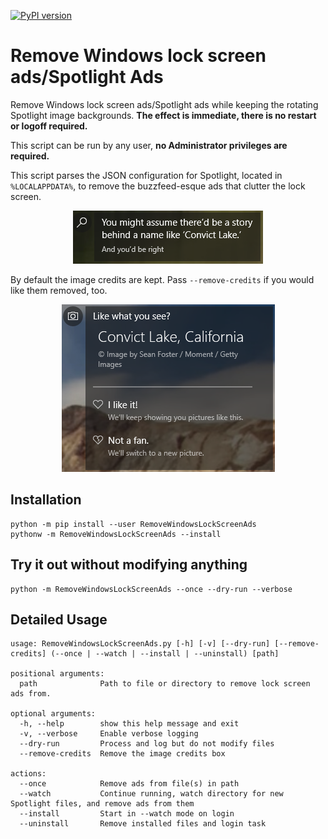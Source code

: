 [![PyPI version](https://badge.fury.io/py/RemoveWindowsLockScreenAds.svg)](https://badge.fury.io/py/RemoveWindowsLockScreenAds)

# Remove Windows lock screen ads/Spotlight Ads
Remove Windows lock screen ads/Spotlight ads while keeping the rotating Spotlight image backgrounds. **The effect is immediate, there is no restart or logoff required.**

This script can be run by any user, **no Administrator privileges are required.**

This script parses the JSON configuration for Spotlight, located in `%LOCALAPPDATA%`, to remove the buzzfeed-esque ads that clutter the lock screen.
<p align="center">
  <img src="https://github.com/clarkb7/RemoveWindowsLockScreenAds/blob/master/screenshots/ad.PNG?raw=true" />
</p>

By default the image credits are kept. Pass `--remove-credits` if you would like them removed, too.
<p align="center">
  <img src="https://github.com/clarkb7/RemoveWindowsLockScreenAds/blob/master/screenshots/credits.PNG?raw=true" />
</p>

## Installation
```
python -m pip install --user RemoveWindowsLockScreenAds
pythonw -m RemoveWindowsLockScreenAds --install
```

## Try it out without modifying anything
```
python -m RemoveWindowsLockScreenAds --once --dry-run --verbose
```

## Detailed Usage
```
usage: RemoveWindowsLockScreenAds.py [-h] [-v] [--dry-run] [--remove-credits] (--once | --watch | --install | --uninstall) [path]

positional arguments:
  path              Path to file or directory to remove lock screen ads from.

optional arguments:
  -h, --help        show this help message and exit
  -v, --verbose     Enable verbose logging
  --dry-run         Process and log but do not modify files
  --remove-credits  Remove the image credits box

actions:
  --once            Remove ads from file(s) in path
  --watch           Continue running, watch directory for new Spotlight files, and remove ads from them
  --install         Start in --watch mode on login
  --uninstall       Remove installed files and login task
```

